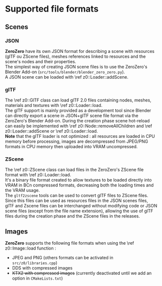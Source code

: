 Supported file formats
===========================================================================

Scenes
---------------------------------------------------------------------------

### JSON
**ZeroZero** have its own JSON format for describing a scene with resources (glTF ou ZScene files),
meshes references linked to resources and the scene's nodes and their properties.<br>
The simplest way of creating JSON scene files is to use the ZeroZero's Blender Add-on 
(`src/tools/blender/blender_zero_zero.py`).<br>
A JSON scene can be loaded with \ref z0::Loader::addScene.


### glTF
The \ref z0::GlTF class can load glTF 2.0 files containing nodes, meshes, materials and textures with \ref z0::Loader::load.<br>
The glTF support is mainly provided as a development tool since Blender can directly export 
a scene in JSON+glTF scene file format via the ZeroZero's Blender Add-on.
During the creation phase scene hot-reload can easily be implemented with \ref z0::Node::removeAllChildren and 
\ref z0::Loader::addScene or \ref z0::Loader::load.<br>
**Note** that the glTF loader is not optimized : all resources are loaded in CPU memory before processing,
images are decompressed from JPEG/PNG formats in CPU memory then uploaded into VRAM uncompressed.

### ZScene
The \ref z0::ZScene class can load files in the ZeroZero's ZScene file format with \ref z0::Loader::load.<br>
It's a binary file format created to allow textures to be loaded directly into VRAM in
BCn compressed formats, decreasing both the loading times and the VRAM usage.<br>
The `gltf2zscene` tools can be used to convert
glTF files to ZScene files.<br>
Since this files can be used as resources files in the JSON scenes files, glTF and Zscene files can be interchanged without modifying code or JSON scene files 
(except from the file name extension), allowing the use of glTF files during the creation phase
and the ZScene files in the releases. 

Images
---------------------------------------------------------------------------

**ZeroZero** supports the following file formats when using the \ref z0::Image::load function :
- JPEG and PNG (others formats can be activated in `src/z0/libraries.cpp`)
- DDS with compressed images
- ~~KTX2 with compressed images~~ (currently deactivated until we add an option in `CMakeLists.txt`)
